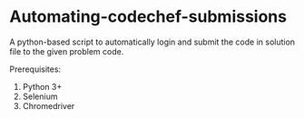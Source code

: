 # Automating-codechef-submissions

A python-based script to automatically login and submit the code in solution file to the given problem code.

Prerequisites:
1. Python 3+
2. Selenium
3. Chromedriver
